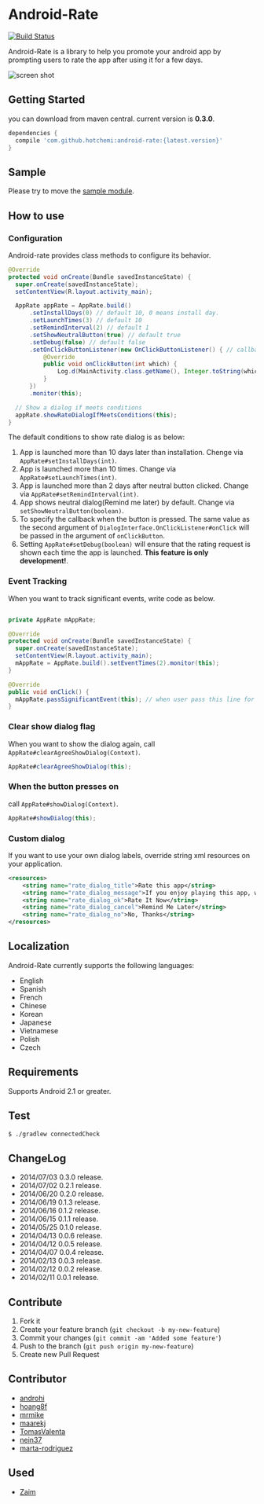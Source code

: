 Android-Rate
============

[![Build Status](https://travis-ci.org/hotchemi/Android-Rate.png?branch=master)](https://travis-ci.org/hotchemi/Android-Rate)

Android-Rate is a library to help you promote your android app by prompting users to rate the app after using it for a few days.

![screen shot](http://gifzo.net/BI5e2qMJVi0.gif)

## Getting Started

you can download from maven central. current version is **0.3.0**.

```groovy
dependencies {
  compile 'com.github.hotchemi:android-rate:{latest.version}'
}
```

## Sample

Please try to move the [sample module](https://github.com/hotchemi/Android-Rate/tree/master/sample).

## How to use

### Configuration

Android-rate provides class methods to configure its behavior.

```java
@Override
protected void onCreate(Bundle savedInstanceState) {
  super.onCreate(savedInstanceState);
  setContentView(R.layout.activity_main);

  AppRate appRate = AppRate.build()
      .setInstallDays(0) // default 10, 0 means install day.
      .setLaunchTimes(3) // default 10
      .setRemindInterval(2) // default 1
      .setShowNeutralButton(true) // default true
      .setDebug(false) // default false
      .setOnClickButtonListener(new OnClickButtonListener() { // callback listener.
          @Override
          public void onClickButton(int which) {
              Log.d(MainActivity.class.getName(), Integer.toString(which));
          }
      })
      .monitor(this);

  // Show a dialog if meets conditions
  appRate.showRateDialogIfMeetsConditions(this);
}
```

The default conditions to show rate dialog is as below:

1. App is launched more than 10 days later than installation. Chenge via `AppRate#setInstallDays(int)`.
2. App is launched more than 10 times. Change via `AppRate#setLaunchTimes(int)`.
3. App is launched more than 2 days after neutral button clicked. Change via `AppRate#setRemindInterval(int)`.
4. App shows neutral dialog(Remind me later) by default. Change via `setShowNeutralButton(boolean)`.
5. To specify the callback when the button is pressed. The same value as the second argument of `DialogInterface.OnClickListener#onClick` will be passed in the argument of `onClickButton`. 
6. Setting `AppRate#setDebug(boolean)` will ensure that the rating request is shown each time the app is launched. **This feature is only development!**.

### Event Tracking

When you want to track significant events, write code as below.

```java

private AppRate mAppRate;

@Override
protected void onCreate(Bundle savedInstanceState) {
  super.onCreate(savedInstanceState);
  setContentView(R.layout.activity_main);
  mAppRate = AppRate.build().setEventTimes(2).monitor(this);
}

@Override
public void onClick() {
  mAppRate.passSignificantEvent(this); // when user pass this line for the third time, dialog appears.
}
```

### Clear show dialog flag

When you want to show the dialog again, call `AppRate#clearAgreeShowDialog(Context)`.

```java
AppRate#clearAgreeShowDialog(this);
```

### When the button presses on

call `AppRate#showDialog(Context)`.

```java
AppRate#showDialog(this);
```

### Custom dialog

If you want to use your own dialog labels, override string xml resources on your application.

```xml
<resources>
    <string name="rate_dialog_title">Rate this app</string>
    <string name="rate_dialog_message">If you enjoy playing this app, would you mind taking a moment to rate it? It won\'t take more than a minute. Thanks for your support!</string>
    <string name="rate_dialog_ok">Rate It Now</string>
    <string name="rate_dialog_cancel">Remind Me Later</string>
    <string name="rate_dialog_no">No, Thanks</string>
</resources>
```

## Localization

Android-Rate currently supports the following languages:

- English
- Spanish
- French
- Chinese
- Korean
- Japanese
- Vietnamese
- Polish
- Czech

## Requirements

Supports Android 2.1 or greater.

## Test

```sh
$ ./gradlew connectedCheck
```

## ChangeLog

- 2014/07/03 0.3.0 release.
- 2014/07/02 0.2.1 release.
- 2014/06/20 0.2.0 release.
- 2014/06/19 0.1.3 release.
- 2014/06/16 0.1.2 release.
- 2014/06/15 0.1.1 release.
- 2014/05/25 0.1.0 release.
- 2014/04/13 0.0.6 release.
- 2014/04/12 0.0.5 release.
- 2014/04/07 0.0.4 release.
- 2014/02/13 0.0.3 release.
- 2014/02/12 0.0.2 release.
- 2014/02/11 0.0.1 release.

## Contribute

1. Fork it
2. Create your feature branch (`git checkout -b my-new-feature`)
3. Commit your changes (`git commit -am 'Added some feature'`)
4. Push to the branch (`git push origin my-new-feature`)
5. Create new Pull Request

## Contributor

- [androhi](https://github.com/androhi)
- [hoang8f](https://github.com/hoang8f)
- [mrmike](https://github.com/mrmike)
- [maarekj](https://github.com/maarekj)
- [TomasValenta](https://github.com/TomasValenta)
- [nein37](https://github.com/nein37)
- [marta-rodriguez](https://github.com/marta-rodriguez)

## Used

- [Zaim](https://play.google.com/store/apps/details?id=net.zaim.android)